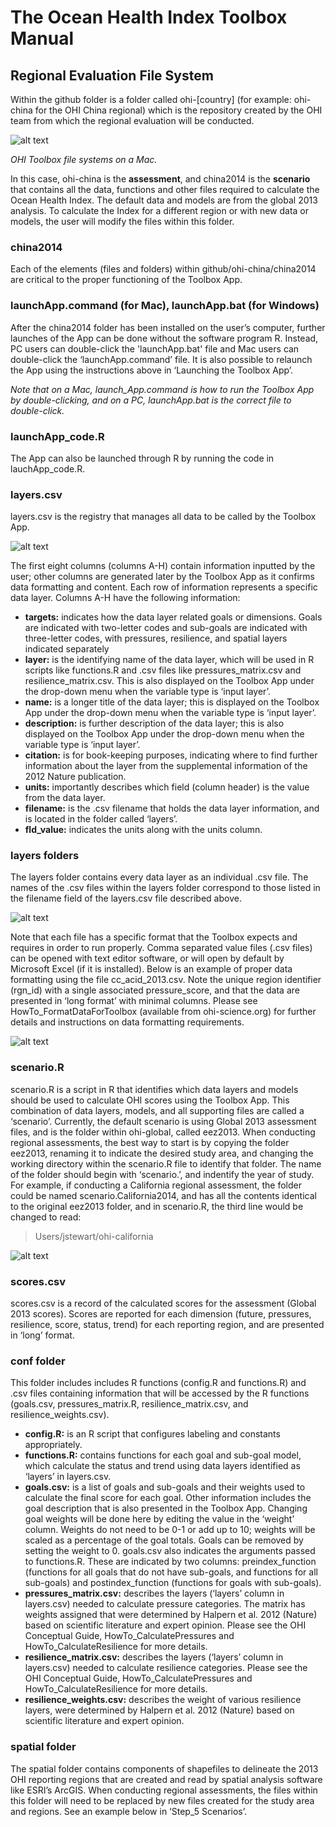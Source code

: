 # The Ocean Health Index Toolbox Manual



## Regional Evaluation File System
Within the github folder is a folder called ohi-[country] (for example: ohi-china for the OHI China regional) which is the repository created by the OHI team from which the regional evaluation will be conducted.

![alt text](zfig_assessment_location.png)

*OHI Toolbox file systems on a Mac.*

In this case, ohi-china is the **assessment**, and china2014 is the **scenario** that contains all the data, functions and other files required to calculate the Ocean Health Index. The default data and models are from the global 2013 analysis. To calculate the Index for a different region or with new data or models, the user will modify the files within this folder.

### china2014
Each of the elements (files and folders) within github/ohi-china/china2014 are critical to the proper functioning of the Toolbox App.

### launchApp.command (for Mac), launchApp.bat (for Windows)
After the china2014 folder has been installed on the user’s computer, further launches of the App can be done without the software program R. Instead, PC users can double-click the 'launchApp.bat' file and Mac users can double-click the ‘launchApp.command’ file.  It is also possible to relaunch the App using the instructions above in ‘Launching the Toolbox App’.

*Note that on a Mac, launch_App.command is how to run the Toolbox App by double-clicking, and on a PC, launchApp.bat is the correct file to double-click.*

### launchApp_code.R
The App can also be launched through R by running the code in lauchApp_code.R. 

### layers.csv
layers.csv is the registry that manages all data to be called by the Toolbox App. 

![alt text](zfig_layers_csv_registry.png)

The first eight columns (columns A-H) contain information inputted by the user; other columns are generated later by the Toolbox App as it confirms data formatting and content. Each row of information represents a specific data layer. Columns A-H have the following information:

 + **targets:** indicates how the data layer related goals or dimensions. Goals are indicated with two-letter codes and sub-goals are indicated with three-letter codes, with pressures, resilience, and spatial layers indicated separately
 + **layer:** is the identifying name of the data layer, which will be used in R scripts like functions.R and .csv files like pressures_matrix.csv and resilience_matrix.csv. This is also displayed on the Toolbox App under the drop-down menu when the variable type is ‘input layer’.
 + **name:** is a longer title of the data layer; this is displayed on the Toolbox App under the drop-down menu when the variable type is ‘input layer’.
 + **description:** is further description of the data layer; this is also displayed on the Toolbox App under the drop-down menu when the variable type is ‘input layer’.
 + **citation:** is for book-keeping purposes, indicating where to find further information about the layer from the supplemental information of the 2012 Nature publication.
 + **units:** importantly describes which field (column header) is the value from the data layer.
 + **filename:** is the .csv filename that holds the data layer information, and is located in the folder called ‘layers’.
 + **fld_value:** indicates the units along with the units column.
 
### layers folders
The layers folder contains every data layer as an individual .csv file. The names of the .csv files within the layers folder correspond to those listed in the filename field of the layers.csv file described above.

![alt text](zfig_layers_folder_location.png)

Note that each file has a specific format that the Toolbox expects and requires in order to run properly. Comma separated value files (.csv files) can be opened with text editor software, or will open by default by Microsoft Excel (if it is installed). Below is an example of proper data formatting using the file cc_acid_2013.csv. Note the unique region identifier (rgn_id) with a single associated pressure_score, and that the data are presented in ‘long format’ with minimal columns. Please see HowTo_FormatDataForToolbox (available from ohi-science.org) for further details and instructions on data formatting requirements.

![alt text](zfig_cc_acid_format_example.png)

### scenario.R
scenario.R is a script in R that identifies which data layers and models should be used to calculate OHI scores using the Toolbox App. This combination of data layers, models, and all supporting files are called a ‘scenario’. Currently, the default scenario is using Global 2013 assessment files, and is the folder within ohi-global, called eez2013. When conducting regional assessments, the best way to start is by copying the folder eez2013, renaming it to indicate the desired study area, and changing the working directory within the scenario.R file to identify that folder. The name of the folder should begin with ‘scenario.’, and indentify the year of study. For example, if conducting a California regional assessment, the folder could be named scenario.California2014, and has all the contents identical to the original eez2013 folder, and in scenario.R, the third line would be changed to read:

> Users/jstewart/ohi-california

![alt text](zfig_file_system_scenario.png)

### scores.csv
scores.csv is a record of the calculated scores for the assessment (Global 2013 scores). Scores are reported for each dimension (future, pressures, resilience, score, status, trend) for each reporting region, and are presented in ‘long’ format. 

### conf folder
This folder includes includes R functions (config.R and functions.R) and .csv files containing information that will be accessed by the R functions (goals.csv, pressures_matrix.R, resilience_matrix.csv, and resilience_weights.csv).

 + **config.R:** is an R script that configures labeling and constants appropriately.
 + **functions.R:**  contains functions for each goal and sub-goal model, which calculate the status and trend using data layers identified as ‘layers’ in layers.csv. 
 + **goals.csv:** is a list of goals and sub-goals and their weights used to calculate the final score for each goal. Other information includes the goal description that is also presented in the Toolbox App. Changing goal weights will be done here by editing the value in the ‘weight’ column. Weights do not need to be 0-1 or add up to 10; weights will be scaled as a percentage of the goal totals. Goals can be removed by setting the weight to 0.
goals.csv also indicates the arguments passed to functions.R. These are indicated by two columns: preindex_function (functions for all goals that do not have sub-goals, and functions for all sub-goals) and postindex_function (functions for goals with sub-goals). 
 + **pressures_matrix.csv:** describes the layers (‘layers’ column in layers.csv) needed to calculate pressure categories. The matrix has weights assigned that were determined by Halpern et al. 2012 (Nature) based on scientific literature and expert opinion. Please see the OHI Conceptual Guide, HowTo_CalculatePressures and HowTo_CalculateResilience for more details. 
 + **resilience_matrix.csv:** describes the layers (‘layers’ column in layers.csv) needed to calculate resilience categories.  Please see the OHI Conceptual Guide, HowTo_CalculatePressures and HowTo_CalculateResilience for more details. 
 + **resilience_weights.csv:** describes the weight of various resilience layers, were determined by Halpern et al. 2012 (Nature) based on scientific literature and expert opinion.

### spatial folder 
The spatial folder contains components of shapefiles to delineate the 2013 OHI reporting regions that are created and read by spatial analysis software like ESRI’s ArcGIS. When conducting regional assessments, the files within this folder will need to be replaced by new files created for the study area and regions. See an example below in ‘Step_5 Scenarios’.
